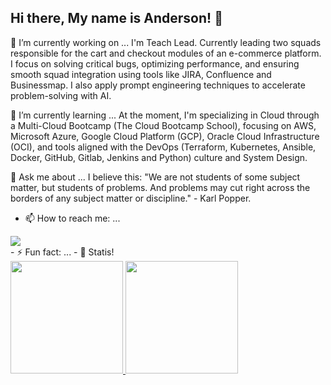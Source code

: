 ## Hi there, My name is Anderson! 👋

<!--
**anderson-de-sousa/anderson-de-sousa** is a ✨ _special_ ✨ repository because its `README.md` (this file) appears on your GitHub profile.

Here are some ideas to get you started:
 -->
🔭 I’m currently working on ...
I'm Teach Lead. Currently leading two squads responsible for the cart and checkout modules of an e-commerce platform. I focus on solving critical bugs, optimizing performance, and ensuring smooth squad integration using tools like JIRA, Confluence and Businessmap. I also apply prompt engineering techniques to accelerate problem-solving with AI.

🌱 I’m currently learning ...
At the moment, I'm specializing in Cloud through a Multi-Cloud Bootcamp (The Cloud Bootcamp School), focusing on AWS, Microsoft Azure, Google Cloud Platform (GCP), Oracle Cloud Infrastructure (OCI), and tools aligned with the DevOps (Terraform, Kubernetes, Ansible, Docker, GitHub, Gitlab, Jenkins and Python) culture and System Design.
<!--
- 👯 I’m looking to collaborate on ...
- 🤔 I’m looking for help with ...
 -->

💬 Ask me about ...
I believe this: "We are not students of some subject matter, but students of problems. And problems may cut right across the borders of any subject matter or discipline." - Karl Popper.

- 📫 How to reach me: ...
<div>
<a href="https://www.linkedin.com/in/anderson-de-sousa/" target="_blank"><img loading="lazy" src="https://img.shields.io/badge/-LinkedIn-%230077B5?style=for-the-badge&logo=linkedin&logoColor=white" target="_blank"></a>   
</div>
- ⚡ Fun fact: ...
- 🚀 Statis!
<div>
<a href="https://github.com/anderson-de-sousa">
<img loading="lazy" height="180em" src="https://github-readme-stats.vercel.app/api/top-langs/?username=anderson-de-sousa&layout=compact&langs_count=7&theme=dracula"/>
<img loading="lazy" height="180em" src="https://github-readme-stats.vercel.app/api?username=anderson-de-sousa&show_icons=true&theme=dracula&include_all_commits=true"/>
</div>


